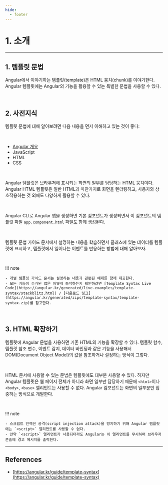 ```yaml
---
hide:
  - footer
---
```


# 1. 소개

---

## 1. 템플릿 문법

Angular에서 이야기하는 템플릿(template)은 HTML 뭉치(chunk)를 이야기한다. Angular 템플릿에는 Angular의 기능을 활용할 수 있는 특별한 문법을 사용할 수 있다.

<br/>

## 2. 사전지식

템플릿 문법에 대해 알아보려면 다음 내용을 먼저 이해하고 있는 것이 좋다:

<br/>

- [Angular 개요](https://angular.kr/guide/architecture)
- JavaScript
- HTML
- CSS

<br/>

Angular 템플릿은 브라우저에 표시되는 화면의 일부를 담당하는 HTML 뭉치이다. Angular HTML 템플릿은 일반 HTML과 마찬가지로 화면을 렌더링하고, 사용자와 상호작용하는 것 외에도 다양하게 활용할 수 있다.

<br/>

Angular CLI로 Angular 앱을 생성하면 기본 컴포넌트가 생성되면서 이 컴포넌트의 템플릿 파일 `app.component.html` 파일도 함께 생성된다.

<br/>

템플릿 문법 가이드 문서에서 설명하는 내용을 학습하면서 클래스에 있는 데이터를 템플릿에 표시하고, 템플릿에서 일어나는 이벤트를 반응하는 방법에 대해 알아보자.

<br/>

!!! note

    - 개별 템플릿 가이드 문서는 설명하는 내용과 관련된 예제를 함께 제공한다.
    - 모든 기능이 추가된 앱은 어떻게 동작하는지 확인하려면 [Template Syntax Live Code](https://angular.kr/generated/live-examples/template-syntax/stackblitz.html) / [다운로드 링크](https://angular.kr/generated/zips/template-syntax/template-syntax.zip)를 참고한다.

<br/>

## 3. HTML 확장하기

템플릿에 Angular 문법을 사용하면 기존 HTML의 기능을 확장할 수 있다. 템플릿 함수, 템플릿 참조 변수, 이벤트 감지, 데이터 바인딩과 같은 기능을 사용해서 DOM(Document Object Model)의 값을 참조하거나 설정하는 방식이 그렇다.

<br/>

HTML 문서에 사용할 수 있는 문법은 템플릿에도 대부분 사용할 수 있다. 하지만 Angular 템플릿은 웹 페이지 전체가 아니라 화면 일부만 담당하기 때문에 `<html>`이나 `<body>`, `<base>` 엘리먼트는 사용할 수 없다. Angular 컴포넌트는 화면의 일부분만 집중하는 방식으로 개발한다.

<br/>

!!! note

    - 스크립트 인젝션 공격(script injection attack)을 방지하기 위해 Angular 템플릿에는 `<script>` 엘리먼트를 사용할 수 없다.
    - 만약 `<script>` 엘리먼트가 사용되더라도 Angular는 이 엘리먼트를 무시하며 브라우저 콘솔에 경고 메시지를 출력한다.

---

## References

- [https://angular.kr/guide/template-syntax](https://angular.kr/guide/template-syntax)
